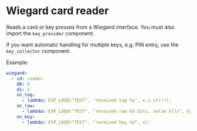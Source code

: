 # Wiegard card reader

Reads a card or key presses from a Wiegand interface.
You must also import the `key_provider` component.

If you want automatic handling for multiple keys, e.g. PIN entry, use the `key_collector` component.

Example:
```yaml
wiegand:
  - id: reader
    d0: 4
    d1: 5
    on_tag:
      - lambda: ESP_LOGD("TEST", "received tag %s", x.c_str());
    on_raw:
      - lambda: ESP_LOGD("TEST", "received raw %d bits, value %llx", bits, value);
    on_key:
      - lambda: ESP_LOGD("TEST", "received key %d", x);
```

